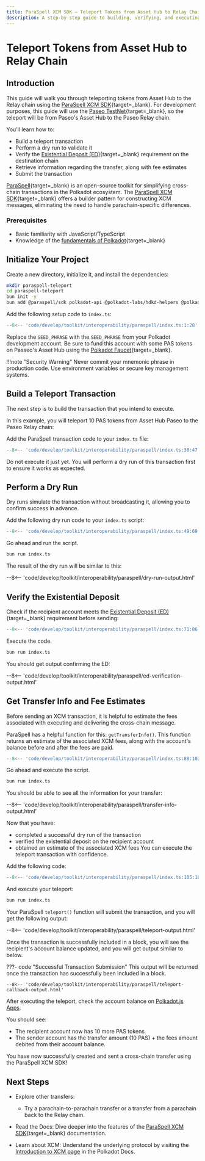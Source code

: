 ```yaml
---
title: ParaSpell XCM SDK – Teleport Tokens from Asset Hub to Relay Chain
description: A step-by-step guide to building, verifying, and executing a teleport from Asset Hub to Relay chain using the ParaSpell XCM SDK.
---
```


# Teleport Tokens from Asset Hub to Relay Chain

## Introduction

This guide will walk you through teleporting tokens from Asset Hub to the Relay chain using the [ParaSpell XCM SDK](https://paraspell.github.io/docs/){target=_blank}.
For development purposes, this guide will use the [Paseo TestNet](/develop/networks/#paseo){target=_blank}, so the teleport will be from Paseo's Asset Hub to the Paseo Relay chain.

You’ll learn how to:

- Build a teleport transaction
- Perform a dry run to validate it
- Verify the [Existential Deposit (ED)](/polkadot-protocol/glossary/#existential-deposit){target=_blank} requirement on the destination chain
- Retrieve information regarding the transfer, along with fee estimates
- Submit the transaction

[ParaSpell](https://paraspell.github.io/docs/){target=_blank} is an open-source toolkit for simplifying cross-chain transactions in the Polkadot ecosystem. The [ParaSpell XCM SDK](https://paraspell.github.io/docs/){target=_blank} offers a builder pattern for constructing XCM messages, eliminating the need to handle parachain-specific differences.

### Prerequisites

- Basic familiarity with JavaScript/TypeScript
- Knowledge of the [fundamentals of Polkadot](/polkadot-protocol/parachain-basics/){target=_blank}

## Initialize Your Project

Create a new directory, initialize it, and install the dependencies:

```bash
mkdir paraspell-teleport
cd paraspell-teleport
bun init -y
bun add @paraspell/sdk polkadot-api @polkadot-labs/hdkd-helpers @polkadot-labs/hdkd
```

Add the following setup code to `index.ts`:

```ts
--8<-- 'code/develop/toolkit/interoperability/paraspell/index.ts:1:28'
```
Replace the `SEED_PHRASE` with the `SEED_PHRASE` from your Polkadot development account.
Be sure to fund this account with some PAS tokens on Passeo's Asset Hub using the [Polkadot Faucet](https://faucet.polkadot.io/?parachain=1000){target=_blank}.

!!!note "Security Warning"
    Never commit your mnemonic phrase in production code. Use environment variables or secure key management systems.

## Build a Teleport Transaction

The next step is to build the transaction that you intend to execute.

In this example, you will teleport 10 PAS tokens from Asset Hub Paseo to the Paseo Relay chain:

Add the ParaSpell transaction code to your `index.ts` file:

```ts
--8<-- 'code/develop/toolkit/interoperability/paraspell/index.ts:30:47'
```
Do not execute it just yet. You will perform a dry run of this transaction first to ensure it works as expected.

## Perform a Dry Run

Dry runs simulate the transaction without broadcasting it, allowing you to confirm success in advance.

Add the following dry run code to your `index.ts` script:

```ts
--8<-- 'code/develop/toolkit/interoperability/paraspell/index.ts:49:69'
```
Go ahead and run the script.

```bash
bun run index.ts
```

The result of the dry run will be similar to this:

--8<-- 'code/develop/toolkit/interoperability/paraspell/dry-run-output.html'

## Verify the Existential Deposit

Check if the recipient account meets the [Existential Deposit (ED)](/polkadot-protocol/glossary/#existential-deposit){target=_blank} requirement before sending:

```ts
--8<-- 'code/develop/toolkit/interoperability/paraspell/index.ts:71:86'
```
Execute the code.

```bash
bun run index.ts
```

You should get output confirming the ED:

--8<-- 'code/develop/toolkit/interoperability/paraspell/ed-verification-output.html'

## Get Transfer Info and Fee Estimates

Before sending an XCM transaction, it is helpful to estimate the fees associated with executing and delivering the cross-chain message.

ParaSpell has a helpful function for this: `getTransferInfo()`. This function returns an estimate of the associated XCM fees, along with the account's balance before and after the fees are paid.

```ts
--8<-- 'code/develop/toolkit/interoperability/paraspell/index.ts:88:103'
```
Go ahead and execute the script.

```bash
bun run index.ts
```
You should be able to see all the information for your transfer:

--8<-- 'code/develop/toolkit/interoperability/paraspell/transfer-info-output.html'

Now that you have:

- completed a successful dry run of the transaction
- verified the existential deposit on the recipient account
- obtained an estimate of the associated XCM fees
You can execute the teleport transaction with confidence.

Add the following code:

```typescript
--8<-- 'code/develop/toolkit/interoperability/paraspell/index.ts:105:105'
```
And execute your teleport:
```bash
bun run index.ts
```
Your ParaSpell `teleport()` function will submit the transaction, and you will get the following output:

--8<-- 'code/develop/toolkit/interoperability/paraspell/teleport-output.html'

Once the transaction is successfully included in a block, you will see the recipient's account balance updated, and you will get output similar to below.

???- code "Successful Transaction Submission"
    This output will be returned once the transaction has successfully been included in a block.

    --8<-- 'code/develop/toolkit/interoperability/paraspell/teleport-callback-output.html'

After executing the teleport, check the account balance on [Polkadot.js Apps](https://polkadot.js.org/apps/?rpc=wss%3A%2F%2Fsys.turboflakes.io%2Fasset-hub-paseo#/accounts). 

You should see:

- The recipient account now has 10 more PAS tokens.
- The sender account has the transfer amount (10 PAS) + the fees amount debited from their account balance.

You have now successfully created and sent a cross-chain transfer using the ParaSpell XCM SDK!

## Next Steps

- Explore other transfers: 
    - Try a parachain-to-parachain transfer or a transfer from a parachain back to the Relay chain.

- Read the Docs: Dive deeper into the features of the [ParaSpell XCM SDK](https://paraspell.github.io/docs/sdk/getting-started.html){target=\_blank} documentation.

- Learn about XCM: Understand the underlying protocol by visiting the [Introduction to XCM page](/develop/interoperability/intro-to-xcm/) in the Polkadot Docs.